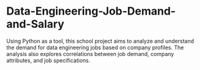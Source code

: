 # Data-Engineering-Job-Demand-and-Salary
Using Python as a tool, this school project aims to analyze and understand the demand for data engineering jobs based on company profiles. The analysis also explores correlations between job demand, company attributes, and job specifications.

